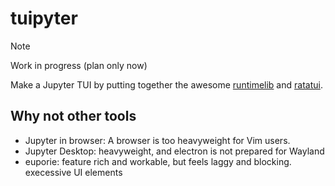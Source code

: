 
# tuipyter

> [!NOTE]
> Work in progress (plan only now)

Make a Jupyter TUI by putting together the awesome [runtimelib](https://github.com/runtimed/runtimed) and [ratatui](https://github.com/ratatui/ratatui).

## Why not other tools

- Jupyter in browser: A browser is too heavyweight for Vim users.
- Jupyter Desktop: heavyweight, and electron is not prepared for Wayland
- euporie: feature rich and workable, but feels laggy and blocking. execessive UI elements
